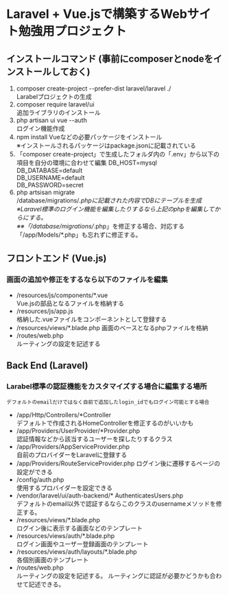 # Laravel + Vue.jsで構築するWebサイト勉強用プロジェクト

## インストールコマンド (事前にcomposerとnodeをインストールしておく)
1. composer create-project --prefer-dist laravel/laravel ./  
   Larabelプロジェクトの生成
1. composer require laravel/ui  
   追加ライブラリのインストール
1. php artisan ui vue --auth  
   ログイン機能作成
1. npm install
   Vueなどの必要パッケージをインストール  
   ※インストールされるパッケージはpackage.jsonに記載されている
1. 「composer create-project」で生成したフォルダ内の「.env」から以下の項目を自分の環境に合わせて編集
   DB_HOST=mysql  
   DB_DATABASE=default  
   DB_USERNAME=default  
   DB_PASSWORD=secret
1. php artsisan migrate  
   /database/migrations/*.phpに記載された内容でDBにテーブルを生成  
   ※Laravel標準のログイン機能を編集したりするなら上記のphpを編集してからにする。  
   ※※「/database/migrations/*.php」を修正する場合、対応する「/app/Models/*.php」も忘れずに修正する。

## フロントエンド (Vue.js) 
### 画面の追加や修正をするなら以下のファイルを編集
 * /resources/js/components/*.vue  
   Vue.jsの部品となるファイルを格納する
 * /resources/js/app.js  
   格納した.vueファイルをコンポーネントとして登録する
 * /resources/views/*.blade.php
   画面のベースとなるphpファイルを格納
 * /routes/web.php  
   ルーティングの設定を記述する

## Back End (Laravel)
### Larabel標準の認証機能をカスタマイズする場合に編集する場所  
    デフォルトのemailだけではなく自前で追加したlogin_idでもログイン可能とする場合
 * /app/Http/Controllers/*Controller  
   デフォルトで作成されるHomeControllerを修正するのがいいかも
 * /app/Providers/UserProvider/*Provider.php  
   認証情報などから該当するユーザーを探したりするクラス
 * /app/Providers/AppServiceProvider.php  
   自前のプロバイダーをLaravelに登録する
 * /app/Providers/RouteServiceProvider.php
   ログイン後に遷移するページの設定ができる
 * /config/auth.php  
   使用するプロバイダーを設定できる
 * /vendor/laravel/ui/auth-backend/* AuthenticatesUsers.php  
   デフォルトのemail以外で認証するならこのクラスのusernameメソッドを修正する。
 * /resources/views/*.blade.php  
   ログイン後に表示する画面などのテンプレート
 * /resources/views/auth/*.blade.php  
   ログイン画面やユーザー登録画面のテンプレート
 * /resources/views/auth/layouts/*.blade.php  
   各個別画面のテンプレート
 * /routes/web.php  
   ルーティングの設定を記述する。
   ルーティングに認証が必要かどうかも合わせて記述できる。

